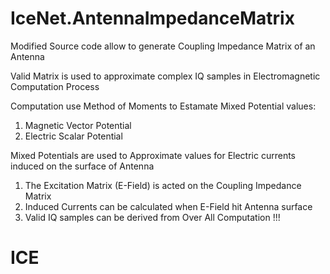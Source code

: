 # IceNet.AntennaImpedanceMatrix

Modified Source code allow to generate Coupling Impedance Matrix of an Antenna

Valid Matrix is used to approximate complex IQ samples in Electromagnetic Computation Process

Computation use Method of Moments to Estamate Mixed Potential values:

  1. Magnetic Vector Potential
  2. Electric Scalar Potential

Mixed Potentials are used to Approximate values for Electric currents induced on the surface of Antenna

  1. The Excitation Matrix (E-Field) is acted on the Coupling Impedance Matrix
  2. Induced Currents can be calculated when E-Field hit Antenna surface
  3. Valid IQ samples can be derived from Over All Computation !!!

# ICE

